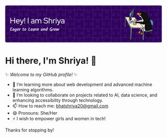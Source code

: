 ![Header](./github-header-image.png)
# Hi there, I'm Shriya! 👋

✨ _Welcome to my GitHub profile!_ ✨

- 🌱 I’m learning more about web development and advanced machine learning algorithms.
- 👯 I’m looking to collaborate on projects related to AI, data science, and enhancing accessibility through technology.
- 📫 How to reach me: [bhatshriya20@gmail.com](mailto:bhatshriya20@gmail.com)
- 😄 Pronouns: She/Her
- ⚡ I wish to empower girls and women in tech!

Thanks for stopping by!


